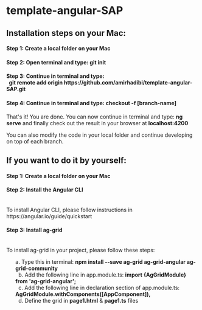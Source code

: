 # template-angular-SAP

<h2>Installation steps on your Mac:</h2>

<h4>Step 1: Create a local folder on your Mac</h4>

<h4>Step 2: Open terminal and type: <b>git init</b></h4>

<h4>Step 3: Continue in terminal and type: <br>&nbsp
<b>git remote add origin https://github.com/amirhadibi/template-angular-SAP.git</b></h4>

<h4>Step 4: Continue in terminal and type: <b>checkout -f [branch-name]</b></h4>

<p>That's it! You are done. You can now continue in terminal and type: <b>ng serve</b> and finally check out the result in your browser at <b>localhost:4200</b></p>

<p>You can also modify the code in your local folder and continue developing on top of each branch.</p>

<h2>If you want to do it by yourself:</h3>

<h4>Step 1: Create a local folder on your Mac</h4>

<h4>Step 2: Install the Angular CLI</h4><br>
To install Angular CLI, please follow instructions in https://angular.io/guide/quickstart

<h4>Step 3: Install ag-grid</h4><br>
To install ag-grid in your project, please follow these steps:<br><ol>
a. Type this in terminal: <b> npm install --save ag-grid ag-grid-angular ag-grid-community </b><br>&nbsp
b. Add the following line in app.module.ts: <b> import {AgGridModule} from 'ag-grid-angular'; </b><br>&nbsp
c. Add the following line in declaration section of app.module.ts: <b> AgGridModule.withComponents([AppComponent]),</b><br>&nbsp
d. Define the grid in <b>page1.html</b> & <b>page1.ts</b> files</ol>

